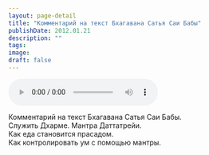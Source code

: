 ```yaml
---
layout: page-detail
title: "Комментарий на текст Бхагавана Сатья Саи Бабы"
publishDate: 2012.01.21
description: ""
tags:
image:
draft: false
---
```


<audio title="2012.01.21 - Комментарий на текст Бхагавана Сатья Саи Бабы.mp3" src="https://filer-api.advayta.org/v1.0/public/files/75314" controls=""></audio>

 Комментарий на текст Бхагавана Сатья Саи Бабы.  
 Служить Дхарме. Мантра Даттатрейи.   
 Как еда становится прасадом.   
 Как контролировать ум с помощью мантры.  

  
